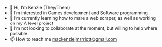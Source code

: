- 👋 Hi, I’m Kenzie (They/Them)
- 👀 I’m interested in Games development and Software programming
- 🌱 I’m currently learning how to make a web scraper, as well as working on my A level project
- 💞️ I’m not looking to collaborate at the moment, but willing to help where possible
- 📫 How to reach me mackenziejmarriott@gmail.com
